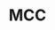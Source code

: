 ---
# This topic lives at
# https://digital.gov/topics/mcc

# Topic Title
title: "MCC"

# description — keep it short and clear
# summary: ""

# Weight
weight: 1

# For more information on managing topics,
# see https://github.com/GSA/digitalgov.gov/wiki/topics
---